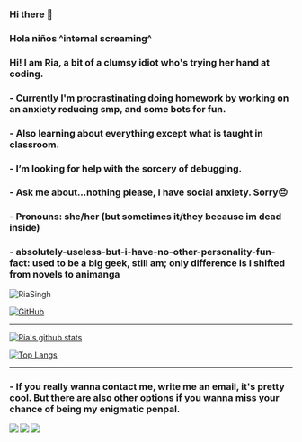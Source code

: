 ### Hi there 👋

<!--
**riasingh12/riasingh12** is a ✨ _special_ ✨ repository because its `README.md` (this file) appears on your GitHub profile.-->

### Hola niños ^internal screaming^
### Hi! I am Ria, a bit of a clumsy idiot who's trying her hand at coding.

### -  Currently I'm procrastinating doing homework by working on an anxiety reducing smp, and some bots for fun.
### -  Also learning about everything except what is taught in classroom.
### -  I’m looking for help with the sorcery of debugging.
### -  Ask me about...nothing please, I have social anxiety. Sorry😔
### -  Pronouns: she/her (but sometimes it/they because im dead inside)
### -  absolutely-useless-but-i-have-no-other-personality-fun-fact: used to be a big geek, still am; only difference is I shifted from novels to animanga


<img src="https://komarev.com/ghpvc/?username=riasingh12&style=flat-square" alt="RiaSingh" /><br>

[![GitHub](https://img.shields.io/badge/dynamic/json?logo=github&label=GitHub+Followers&labelColor=282c34&color=181717&query=%24.data.totalSubs&url=https%3A%2F%2Fapi.spencerwoo.com%2Fsubstats%2F%3Fsource%3Dgithub%26queryKey%3Driasingh12&longCache=true&theme=vue-dark)](https://github.com/riasingh12) <br> <hr>

[![Ria's github stats](https://github-readme-stats.vercel.app/api?username=riasingh12&hide=issues&show_icons=true&include_all_commits=true&theme=vue-dark)](https://github.com/riasingh12) <br>


[![Top Langs](https://github-readme-stats.vercel.app/api/top-langs/?username=riasingh12&layout=compact)](https://github.com/riasingh12) <br> <hr>


### - If you really wanna contact me, write me an email, it's pretty cool. But there are also other options if you wanna miss your chance of being my enigmatic penpal.

[<img align="left" src="https://img.icons8.com/fluent/48/000000/gmail.png"/>][email]
[<img align="left" src="https://img.icons8.com/fluent/48/000000/instagram-new.png"/>][instagram]
[<img align="left" src="https://img.icons8.com/fluent/48/000000/discord.png"/>][discord]

[email]: https://riasingh.rs12@gmail.com
[instagram]: https://www.instagram.com/bloody_pranksteen
[discord]: https://discord.bio/p/ratakittydoggo








